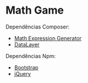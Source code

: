 # Math Game

Dependências Composer: 
- [Math Expression Generator](https://packagist.org/packages/gteixeira/math-expression-generator)
- [DataLayer](https://packagist.org/packages/coffeecode/datalayer)

Dependências Npm: 
- [Bootstrap](https://www.npmjs.com/package/bootstrap)
- [jQuery](https://www.npmjs.com/package/jquery)
